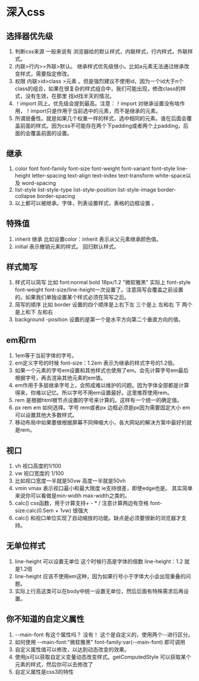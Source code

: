 # 深入css

## 选择器优先级

1. 判断css来源 一般来说有 浏览器给的默认样式，内联样式，行内样式，外联样式。
2. 内联>行内>=外联>默认。 继承样式优先级很小。比如a元素无法通过继承改变样式，需要指定修改。
3. 权限 内联>id>class >元素 。但是强烈建议不使用id，因为一个id大于n个class的组合，如果在很复杂的样式组合中，我们可能出现，修改class的样式，没有生效，在那里 找id找半天的情况。
4. ！import 同上。优先级会提到最高。注意：！import 对继承设置没有啥作用，！import只是作用于当前选中的元素，而不是继承的元素。
5. 所谓层叠性。就是如果几个权重一样的样式，选中相同的元素。谁在后面会覆盖前面的样式。因为css不可能存在两个下padding或者两个上padding，后面的会覆盖前面的设置。

## 继承

1. color font font-family  font-size  font-weight	font-variant  font-style	line-height	letter-spacing 	text-align	text-index	text-transform	white-space以及	word-spacing
2. list-style   list-style-type  list-style-position    list-style-image    border-collapse   border-spacing
3. 以上都可以被继承。字体，列表设置样式，表格的边框设置 。

## 特殊值

1. inherit 继承   比如设置color：inherit 表示从父元素继承颜色值。
2. initial 表示撤销元素的样式。 回归默认样式。

## 样式简写

1. 样式可以简写 比如 font:normal bold 18px/1.2 "微软雅黑"  实际上 font-style  font-weight font-size/line-height一次设置了。注意简写会覆盖之前设置的。如果我们单独设置某个样式必须在简写之后。
2. 简写的顺序 比如 border 设置的四个顺序是上右下左   三个是上   左和右   下    两个是上和下   左和右
3. background -position  设置的是第一个是水平方向第二个垂直方向的值。

## em和rm

1. 1em等于当前字体的字号。
2. em定义字号的时候 font-size：1.2em 表示为继承的样式字号的1.2倍。
3. 如果一个元素的字号em设置和其他样式也使用了em。会先计算字号em最后根据字号，再去渲染其他元素的em值。
4. em作用于多层继承字号上，会照成难以维护的问题。因为字体全部都是计算得来，你难以记忆。所以字号不用em设置最好。这里推荐使用rem。
5. rem 是根据html根节点设置的字号来计算的。这样有一个统一的确定值。
6. px  rem em 如何选择。字号 rem或者px  边框必须是px因为需要固定大小  em可以设置其他大多数样式。
7. 移动布局中如果要做根据屏幕不同伸缩大小，各大网站的解决方案中最好的就是rem。

## 视口

1. vh 视口高度的1/100
2. vw 视口宽度的 1/100
3. 比如视口宽度一半就是50vw  高度一半就是50vh
4. vmin vmax  表示视口最小和最大限度  ie支持很差，即使edge也是。 其实简单来说你可以看做是min-width max-width之类的。
5. calc() css函数，用于计算支持+ - * /  注意计算两边有空格   font-size:calc(0.5em + 1vw) 很强大
6. calc() 和视口单位实现了自动缩放的功能。缺点是必须要很新的浏览器才支持。

## 无单位样式

1. line-height 可以设置无单位 这个时候行高是字体的倍数  line-height：1.2 就是1.2倍
2. line-height 应该不使用em这种，因为如果行号小于字体大小会出现重叠的问题。
3. 实际上行高这类可以在body中统一设置无单位，然后后面有特殊需求后再设置。

## 你不知道的自定义属性

1. --main-font  有这个属性吗？ 没有！ 这个是自定义的，使用两个--进行区分。
2. 如何使用  --main-font:"微软雅黑"     font-family:var(--main-font) 即可调用
3. 自定义属性值可以修改，以达到动态改变的效果。
4. 使用js可以获取自定义变量动态改变样式。getComputedStyle 可以获取某个元素的样式，然后你可以去修改了
5. 自定义属性是css3的特性



